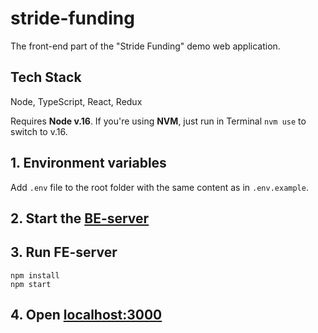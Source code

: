 # stride-funding
The front-end part of the "Stride Funding" demo web application.

## Tech Stack
Node, TypeScript, React, Redux

Requires **Node v.16**. If you're using **NVM**, just run in Terminal `nvm use`  to switch to v.16.

## 1. Environment variables
Add `.env` file to the root folder with the same content as in `.env.example`.

## 2. Start the [BE-server](https://github.com/Demven/stride-funding-server)

## 3. Run FE-server
```shell
npm install
npm start
```

## 4. Open [localhost:3000](http://localhost:3000)
